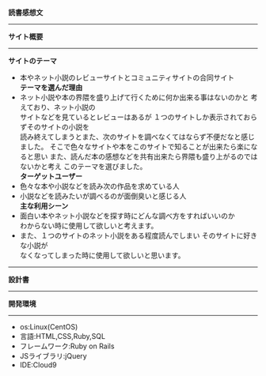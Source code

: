 **読書感想文**
***
**サイト概要**
***
**サイトのテーマ**  
* 本やネット小説のレビューサイトとコミュニティサイトの合同サイト  
**テーマを選んだ理由**  
* ネット小説や本の界隈を盛り上げて行くために何か出来る事はないのかと
考えており、ネット小説の  
サイトなどを見ているとレビューはあるが
１つのサイトしか表示されておらずそのサイトの小説を  
読み終えてしまうとまた、次のサイトを調べなくてはならず不便だなと感じました。
そこで色々なサイトや本をこのサイトで知ることが出来たら楽になると思い
また、読んだ本の感想などを共有出来たら界隈も盛り上がるのではないかと考え
このテーマを選びました。  
**ターゲットユーザー**
 * 色々な本や小説などを読み次の作品を求めている人
 * 小説などを読みたいが調べるのが面倒臭いと感じる人  
**主な利用シーン**
* 面白い本やネット小説などを探す時にどんな調べ方をすればいいのか  
わからない時に使用して欲しいと考えます。
* また、１つのサイトのネット小説をある程度読んでしまい
そのサイトに好きな小説が  
なくなってしまった時に使用して欲しいと思います。  

***
**設計書**
***  
**開発環境**  
***
* os:Linux(CentOS)  
* 言語:HTML,CSS,Ruby,SQL  
* フレームワーク:Ruby on Rails  
* JSライブラリ:jQuery  
* IDE:Cloud9  



